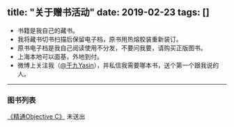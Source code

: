 title: "关于赠书活动"
date: 2019-02-23
tags: [] 
---

* 书籍是我自己的藏书。
* 我将藏书切书扫描后保留电子档，原书用热熔胶装重新装订。
* 原书电子档是我自己阅读使用不分发，不要问我要，请购买正版图书。
* 上海本地可以面基，外地到付。
* 微博上关注我（[@于九Yasin](https://weibo.cn/geyuxu)），并私信我需要哪本书，送个第一个跟我说的人。

---
### 图书列表

[《精通Objective C》](https://book.douban.com/subject/26302986/) 未送出
